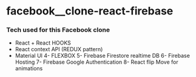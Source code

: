 # facebook__clone-react-firebase

### Tech used for this Facebook clone

- React + React HOOKS
- React context API (REDUX pattern)
- Material UI
4- FLEXBOX
5- Firebase Firestore realtime DB
6- Firebase Hosting
7- Firebase Google Authentication
8- React flip Move for animations
